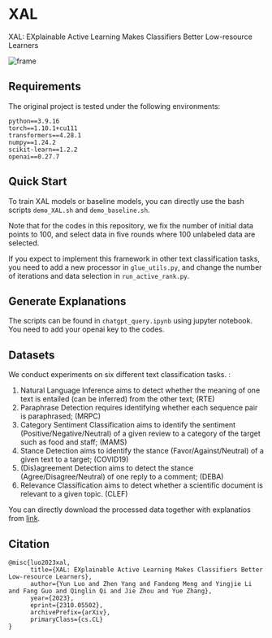 # XAL
XAL: EXplainable Active Learning Makes Classifiers Better Low-resource Learners


![frame](https://github.com/LuoXiaoHeics/XAL/assets/48611831/e6f1dfc1-1f6b-413b-b2f6-ae4321766138)


## Requirements

The original project is tested under the following environments:

```
python==3.9.16
torch==1.10.1+cu111
transformers==4.28.1
numpy==1.24.2
scikit-learn==1.2.2
openai==0.27.7
```



## Quick Start
To train XAL models or baseline models, you can directly use the bash scripts ```demo_XAL.sh``` and ```demo_baseline.sh```. 

Note that for the codes in this repository, we fix the number of initial data points to 100, and select data in five rounds where 100 unlabeled data are selected. 

If you expect to implement this framework in other text classification tasks, you need to add a new processor in ```glue_utils.py```, and change the number of iterations and data selection in ```run_active_rank.py```.


## Generate Explanations
The scripts can be found in ```chatgpt_query.ipynb``` using jupyter notebook. You need to add your openai key to the codes. 


## Datasets
We conduct experiments on six different text classification tasks. :
1. Natural Language Inference aims to detect whether the meaning of one text is entailed (can be inferred) from the other text; (RTE)
2. Paraphrase Detection requires identifying whether each sequence pair is paraphrased; (MRPC)
3. Category Sentiment Classification aims to identify the sentiment (Positive/Negative/Neutral) of a given review to a category of the target such as food and staff; (MAMS)
4. Stance Detection aims to identify the stance (Favor/Against/Neutral) of a given text to a target; (COVID19)
5. (Dis)agreement Detection aims to detect the stance (Agree/Disagree/Neutral) of one reply to a comment; (DEBA)
6. Relevance Classification aims to detect whether a scientific document is relevant to a given topic. (CLEF)


You can directly download the processed data together with explanatios from [link](https://drive.google.com/file/d/14Cr58i9alYv5LvrsVJ4XXEBy_4iL5ivm/view?usp=sharing).


## Citation
```
@misc{luo2023xal,
      title={XAL: EXplainable Active Learning Makes Classifiers Better Low-resource Learners}, 
      author={Yun Luo and Zhen Yang and Fandong Meng and Yingjie Li and Fang Guo and Qinglin Qi and Jie Zhou and Yue Zhang},
      year={2023},
      eprint={2310.05502},
      archivePrefix={arXiv},
      primaryClass={cs.CL}
}
```


